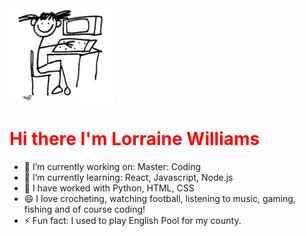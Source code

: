 
<img src = "image.PNG" height="150px"> 
<h1 style = "color:red"> Hi there I'm Lorraine Williams </h1>



- 🔭 I’m currently working on: Master: Coding
- 🌱 I’m currently learning: React, Javascript, Node.js
- 👯 I have worked with Python, HTML, CSS
- 😄 I love crocheting, watching football, listening to music, gaming, fishing and of course coding!
- ⚡ Fun fact: I used to play English Pool for my county.

